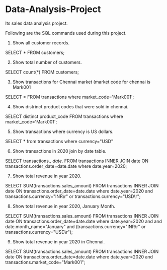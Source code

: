 # Data-Analysis-Project
Its sales data analysis project.

Following are the SQL commands used during this project.

1) Show all customer records.

  SELECT * FROM customers;


2) Show total number of customers.

  SELECT count(*) FROM customers;

3) Show transactions for Chennai market (market code for chennai is Mark001

  SELECT * FROM transactions where market_code='Mark001';

4) Show distrinct product codes that were sold in chennai.

  SELECT distinct product_code FROM transactions where market_code='Mark001';

5) Show transactions where currency is US dollars.

  SELECT * from transactions where currency="USD"

6) Show transactions in 2020 join by date table.

  SELECT transactions.*, date.* FROM transactions INNER JOIN date ON transactions.order_date=date.date where date.year=2020;

7) Show total revenue in year 2020.

  SELECT SUM(transactions.sales_amount) FROM transactions INNER JOIN date ON transactions.order_date=date.date where date.year=2020 and transactions.currency="INR\r"    or transactions.currency="USD\r";

8) Show total revenue in year 2020, January Month.

  SELECT SUM(transactions.sales_amount) FROM transactions INNER JOIN date ON transactions.order_date=date.date where date.year=2020 and and date.month_name="January" and (transactions.currency="INR\r" or transactions.currency="USD\r");

9) Show total revenue in year 2020 in Chennai.

  SELECT SUM(transactions.sales_amount) FROM transactions INNER JOIN date ON transactions.order_date=date.date where date.year=2020 and transactions.market_code="Mark001";



